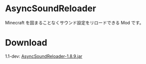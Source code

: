 # AsyncSoundReloader
Minecraft を固まることなくサウンド設定をリロードできる Mod です。

# Download
1.1-dev: [AsyncSoundReloader-1.8.9.jar](https://github.com/SimplyRin/AsyncSoundReloader/releases/download/1.1-dev/AsyncSoundReloader-1.8.9.jar)
